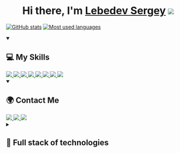 <h1 align="center">Hi there, I'm <a href="https://github.com/LebedevSergeyVach" target="_blank">Lebedev Sergey</a> 
<img src="https://github.com/blackcater/blackcater/raw/main/images/Hi.gif" height="32"/></h1>

[![GitHub stats](https://github-readme-stats.vercel.app/api?theme=tokyonight&username=LebedevSergeyVach&show_icons=true&count_private=true&hide_&title_color=8A2BE2&text_color=007FFF&icon_color=8A2BE2&bg_color=00000000)](https://github.com/LebedevSergeyVach)
[![Most used languages](https://github-readme-stats.vercel.app/api/top-langs/?theme=tokyonight&username=LebedevSergeyVach&layout=donut&title&hide_title=true&color=8A2BE2&text_color=007FFF&icon_color=8A2BE2&bg_color=00000000)](https://github.com/anuraghazra/github-readme-stats)

<details open="open">
    <summary><h2>💻 My Skills</h2></summary>
    <a href="https://www.microsoft.com">
        <img src="https://img.shields.io/badge/Windows-0078D6?style=for-the-badge&logo=windows11&logoColor=white" />
    </a>
    <a href="https://manjaro.org/">
        <img src="https://img.shields.io/badge/manjaro-35BF5C?style=for-the-badge&logo=manjaro&logoColor=white" />
    </a>
    <a href="https://kotlinlang.org/">
        <img src="https://img.shields.io/badge/-Kotlin-7F52FF?style=for-the-badge&logo=kotlin&logoColor=white" />
    </a>
    <a href="https://java.com">
        <img src="https://img.shields.io/badge/-Java-ED760E?style=for-the-badge&logo=Java&logoColor=white"/>
    </a>
    <a href="https://www.android.com/">
        <img src="https://img.shields.io/badge/-Android-3DDC84?style=for-the-badge&logo=Android&logoColor=white" />
    </a>
    <a href="https://python.org/">
        <img src="https://img.shields.io/badge/-Python-111?style=for-the-badge&logo=Python&logoColor=blue" />
    </a>
    <a href="https://www.djangoproject.com">
        <img src="https://img.shields.io/badge/django-%23092E20.svg?style=for-the-badge&logo=django&logoColor=white" />
    </a>
    <a href="https://getbootstrap.com">
        <img src="https://img.shields.io/badge/Bootstrap-563D7C?style=for-the-badge&logo=bootstrap&logoColor=white" />
    </a>
</details>

<details open="open">
    <summary><h2>🌍 Contact Me</h2></summary>
    <a href="https://t.me/LebedevSergeyVach">
        <img src="https://img.shields.io/badge/Telegram-2CA5E0?style=for-the-badge&logo=telegram&logoColor=white" />
    </a>
    <a href="https://vk.com/p1zdeeeec">
        <img src="https://img.shields.io/badge/ВКонтакте-%232E87FB.svg?&style=for-the-badge&logo=vk&logoColor=white" />
    </a>
    <a href="https://discordapp.com/users/784611652577263636">
        <img src="https://img.shields.io/badge/-Discord-747EF7?style=for-the-badge&logo=Discord&logoColor=white" />
    </a>
</details>

<details close="close">
    <summary><h2>🚀 Full stack of technologies</h2></summary>
    <div align="left">
        <strong>Operating system: </strong>
            <img src="https://skillicons.dev/icons?i=windows,debian&perline=10" />
    </div>
        <img vspace="1" />
    <div align="left">
        <strong>Program languages: </strong>
            <img src="https://skillicons.dev/icons?i=kotlin,java,gradle,c,python&perline=10" />
            <img src="https://cdn.jsdelivr.net/gh/devicons/devicon/icons/poetry/poetry-original.svg" height="46" alt="poetry logo" />
    </div>
        <img vspace="1" />
    <div align="left">
        <strong>Framework/library: </strong>
            <img src="https://skillicons.dev/icons?i=django,bootstrap,rxjava&perline=10" />
            <img src="https://uploads-ssl.webflow.com/60996f3af06ca2ff488a7bfb/60a269bf446a85794a4d3b6b_Retrofit.jpg" height="45" alt="Retrofit logo" hspace="2" />
            <img src="https://s3.amazonaws.com/playstore/images/60bb08c2fc6d0bddb91e0e3553dcdb48" height="52" alt="Glide logo" />
            <img src="https://play-lh.googleusercontent.com/znREMBB1Oc7taxdlDElvWhLD1KSHhEwD5c6KM7bg0Xlu0p8Yad1h38RFMHM8zsANMEk" height="45" alt="LibGDX logo" hspace="2" />
            <img src="https://raw.githubusercontent.com/Faltenreich/SkeletonLayout/refs/heads/develop/images/android.png" height="46" alt="SkeletonLayout logo" hspace="2" />
            <img src="https://services.google.com/fh/files/emails/android_dev_newsletter_feb_image3.png" height="46" alt="AndroidX Jetpack logo" hspace="2" />
    </div>
        <img vspace="1" />
    <div align="left">
        <strong>Version control system: </strong>
            <img src="https://skillicons.dev/icons?i=git,github&perline=10" />
    </div>
        <img vspace="1" />
    <div align="left">
        <strong>IDE : </strong>
            <img src="https://skillicons.dev/icons?i=vscode,pycharm,idea,androidstudio,figma&perline=10" />
    </div>
        <img vspace="1" />
    <div align="left">
        <strong>Terminal: </strong>
            <img src="https://skillicons.dev/icons?i=bash&perline=10" />
            <img src="https://cdn.jsdelivr.net/gh/devicons/devicon/icons/ssh/ssh-original-wordmark.svg" height="46" alt="ssh logo"  />
    </div>
</details>
